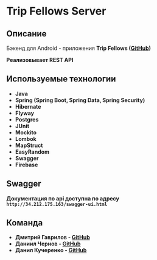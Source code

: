 # Trip Fellows Server
## Описание
Бэкенд для Android - приложения <b>Trip Fellows<b> ([GitHub](https://github.com/lo0ken/trip-fellows-client))
  
Реализовывает REST API
  
## Используемые технологии
* Java
* Spring (Spring Boot, Spring Data, Spring Security)
* Hibernate
* Flyway
* Postgres
* JUnit
* Mockito
* Lombok
* MapStruct
* EasyRandom
* Swagger
* Firebase

## Swagger
Документация по api доступна по адресу `http://34.212.175.163/swagger-ui.html`
  
## Команда
* Дмитрий Гаврилов - [GitHub](https://github.com/lo0ken)
* Даниил Чернов - [GitHub](https://github.com/Lackier)
* Данил Кучеренко - [GitHub](https://github.com/Danil-dn)
